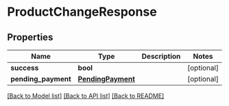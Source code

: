 # ProductChangeResponse

## Properties
Name | Type | Description | Notes
------------ | ------------- | ------------- | -------------
**success** | **bool** |  | [optional] 
**pending_payment** | [**PendingPayment**](PendingPayment.md) |  | [optional] 

[[Back to Model list]](../README.md#documentation-for-models) [[Back to API list]](../README.md#documentation-for-api-endpoints) [[Back to README]](../README.md)


